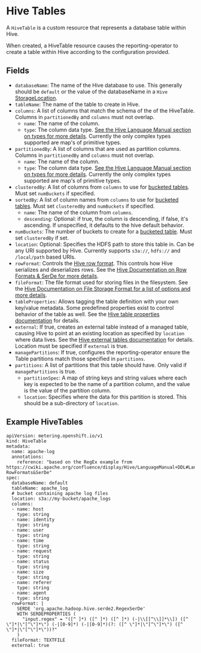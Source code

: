 # Hive Tables

A `HiveTable` is a custom resource that represents a database table within Hive.

When created, a HiveTable resource causes the reporting-operator to create a table within Hive according to the configuration provided.

## Fields

- `databaseName`: The name of the Hive database to use. This generally should be `default` or the value of the databaseName in a `Hive` [StorageLocation][storage-locations].
- `tableName`: The name of the table to create in Hive.
- `columns`: A list of columns that match the schema of the of the HiveTable. Columns in `partitionedBy` and `columns` must not overlap.
  - `name`: The name of the column.
  - `type`: The column data type. [See the Hive Language Manual section on types for more details][hiveTypes]. Currently the only complex types supported are map's of primitive types.
- `partitionedBy`: A list of columns that are used as partition columns. Columns in `partitionedBy` and `columns` must not overlap.
  - `name`: The name of the column.
  - `type`: The column data type. [See the Hive Language Manual section on types for more details][hiveTypes]. Currently the only complex types supported are map's of primitive types.
- `clusteredBy`: A list of columns from `columns` to use for [bucketed tables][hiveBucketedTables]. Must set `numBuckets` if specified.
- `sortedBy`: A list of column names from `columns` to use for [bucketed tables][hiveBucketedTables]. Must set `clusteredBy` and `numBuckets` if specified.
  - `name`: The name of the column from `columns`.
  - `descending`: Optional: if true, the column is descending, if false, it's ascending. If unspecified, it defaults to the hive default behavior.
- `numBuckets`: The number of buckets to create for a [bucketed table][hiveBucketedTables]. Must set `clusteredBy` if set.
- `location`: Optional: Specifies the HDFS path to store this table in. Can be any URI supported by Hive. Currently supports `s3a://`, `hdfs://` and `/local/path` based URIs.
- `rowFormat`: Controls the [Hive row format][hiveRowFormat]. This controls how Hive serializes and deserializes rows. See the [Hive Documentation on Row Formats & SerDe for more details][hiveRowFormat].
- `fileFormat`: The file format used for storing files in the filesystem. See the [Hive Documentation on File Storage Format for a list of options and more details][hiveFileFormat].
- `tableProperties`: Allows tagging the table definition with your own key/value metadata. Some predefined properties exist to control behavior of the table as well. See the [Hive table properties documentation][hiveTableProperties] for details.
- `external`: If true, creates an external table instead of a managed table, causing Hive to point at an existing location as specified by `location` where data lives. See the [Hive external tables documentation][hiveExternalTable] for details. Location must be specified if `external` is true.
- `managePartitions`: If true, configures the reporting-operator ensure the Table partitions match those specified in `partitions`.
- `partitions`: A list of partitions that this table should have. Only valid if `managePartitions` is true.
  - `partitionSpec`: A map of string keys and string values where each key is expected to be the name of a partition column, and the value is the value of the partition column.
  - `location`: Specifies where the data for this partition is stored. This should be a sub-directory of `location`.

## Example HiveTables

```
apiVersion: metering.openshift.io/v1
kind: HiveTable
metadata:
  name: apache-log
  annotations:
    reference: "based on the RegEx example from https://cwiki.apache.org/confluence/display/Hive/LanguageManual+DDL#LanguageManualDDL-RowFormats&SerDe"
spec:
  databaseName: default
  tableName: apache_log
  # bucket containing apache log files
  location: s3a://my-bucket/apache_logs
  columns:
  - name: host
    type: string
  - name: identity
    type: string
  - name: user
    type: string
  - name: time
    type: string
  - name: request
    type: string
  - name: status
    type: string
  - name: size
    type: string
  - name: referer
    type: string
  - name: agent
    type: string
  rowFormat: |
    SERDE 'org.apache.hadoop.hive.serde2.RegexSerDe'
    WITH SERDEPROPERTIES (
      "input.regex" = "([^ ]*) ([^ ]*) ([^ ]*) (-|\\[[^\\]]*\\]) ([^ \"]*|\"[^\"]*\") (-|[0-9]*) (-|[0-9]*)(?: ([^ \"]*|\"[^\"]*\") ([^ \"]*|\"[^\"]*\"))?"
    )
  fileFormat: TEXTFILE
  external: true
```

[storage-locations]: storagelocations.md
[hiveFileFormat]: https://cwiki.apache.org/confluence/display/Hive/LanguageManual+DDL#LanguageManualDDL-StorageFormatsStorageFormatsRowFormat,StorageFormat,andSerDe
[hiveRowFormat]: https://cwiki.apache.org/confluence/display/Hive/LanguageManual+DDL#LanguageManualDDL-RowFormats&SerDe
[hiveBucketedTables]: https://cwiki.apache.org/confluence/display/Hive/LanguageManual+DDL+BucketedTables
[hiveTypes]: https://cwiki.apache.org/confluence/display/Hive/LanguageManual+Types
[hiveTableProperties]: https://cwiki.apache.org/confluence/display/Hive/LanguageManual+DDL#LanguageManualDDL-listTableProperties
[hiveExternalTable]: https://cwiki.apache.org/confluence/display/Hive/LanguageManual+DDL#LanguageManualDDL-ExternalTables
